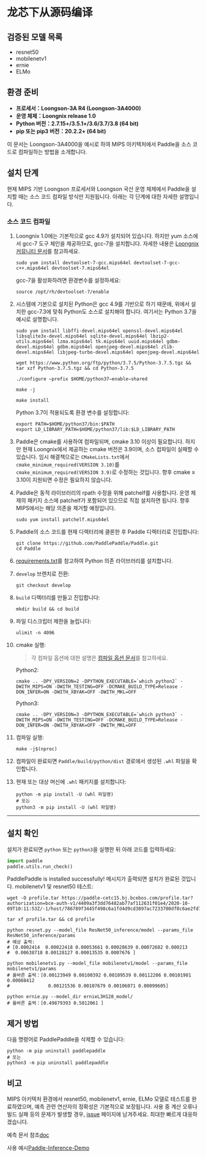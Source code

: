 # **龙芯下从源码编译**

## 검증된 모델 목록

- resnet50
- mobilenetv1
- ernie
- ELMo

## 환경 준비

* **프로세서：Loongson-3A R4 (Loongson-3A4000)**
* **운영 체제：Loongnix release 1.0**
* **Python 버전：2.7.15+/3.5.1+/3.6/3.7/3.8 (64 bit)**
* **pip 또는 pip3 버전：20.2.2+ (64 bit)**

이 문서는 Loongson-3A4000을 예시로 하여 MIPS 아키텍처에서 Paddle을 소스 코드로 컴파일하는 방법을 소개합니다.

## 설치 단계

현재 MIPS 기반 Loongson 프로세서와 Loongson 국산 운영 체제에서 Paddle을 설치할 때는 소스 코드 컴파일 방식만 지원됩니다. 아래는 각 단계에 대한 자세한 설명입니다.

<a name="mips_source"></a>
### **소스 코드 컴파일**

1. Loongnix 1.0에는 기본적으로 gcc 4.9가 설치되어 있습니다. 하지만 yum 소스에서 gcc-7 도구 체인을 제공하므로, gcc-7을 설치합니다. 자세한 내용은 [Loongnix 커뮤니티 문서](http://www.loongnix.org/index.php/Gcc7.3.0)를 참고하세요.

    ```
    sudo yum install devtoolset-7-gcc.mips64el devtoolset-7-gcc-c++.mips64el devtoolset-7.mips64el
    ```

    gcc-7을 활성화하려면 환경변수를 설정하세요:

    ```
    source /opt/rh/devtoolset-7/enable
    ```

2. 시스템에 기본으로 설치된 Python은 gcc 4.9를 기반으로 하기 때문에, 위에서 설치한 gcc-7.3에 맞춰 Python도 소스로 설치해야 합니다. 여기서는 Python 3.7을 예시로 설명합니다.

    ```
    sudo yum install libffi-devel.mips64el openssl-devel.mips64el libsqlite3x-devel.mips64el sqlite-devel.mips64el lbzip2-utils.mips64el lzma.mips64el tk.mips64el uuid.mips64el gdbm-devel.mips64el gdbm.mips64el openjpeg-devel.mips64el zlib-devel.mips64el libjpeg-turbo-devel.mips64el openjpeg-devel.mips64el
    ```

    ```
    wget https://www.python.org/ftp/python/3.7.5/Python-3.7.5.tgz && tar xzf Python-3.7.5.tgz && cd Python-3.7.5
    ```

    ```
    ./configure –prefix $HOME/python37–enable−shared
    ```

    ```
    make -j
    ```

    ```
    make install
    ```

    Python 3.7이 적용되도록 환경 변수를 설정합니다:

    ```
    export PATH=$HOME/python37/bin:$PATH
    export LD_LIBRARY_PATH=$HOME/python37/lib:$LD_LIBRARY_PATH
    ```

3. Paddle은 cmake를 사용하여 컴파일되며, cmake 3.10 이상이 필요합니다. 하지만 현재 Loongnix에서 제공하는 cmake 버전은 3.9이며, 소스 컴파일이 실패할 수 있습니다. 임시 해결책으로는 `CMakeLists.txt`에서 `cmake_minimum_required(VERSION 3.10)`를 `cmake_minimum_required(VERSION 3.9)`로 수정하는 것입니다. 향후 cmake ≥ 3.10이 지원되면 수정은 필요하지 않습니다.

4. Paddle은 동적 라이브러리의 rpath 수정을 위해 patchelf를 사용합니다. 운영 체제의 패키지 소스에 patchelf가 포함되어 있으므로 직접 설치하면 됩니다. 향후 MIPS에서는 해당 의존을 제거할 예정입니다.

    ```
    sudo yum install patchelf.mips64el
    ```

5. Paddle의 소스 코드를 현재 디렉터리에 클론한 후 Paddle 디렉터리로 진입합니다:

    ```
    git clone https://github.com/PaddlePaddle/Paddle.git
    cd Paddle
    ```

6. [requirements.txt](https://github.com/PaddlePaddle/Paddle/blob/develop/python/requirements.txt)를 참고하여 Python 의존 라이브러리를 설치합니다.

7. `develop` 브랜치로 전환:

    ```
    git checkout develop
    ```

8. `build` 디렉터리를 만들고 진입합니다:

    ```
    mkdir build && cd build
    ```

9. 파일 디스크립터 제한을 늘립니다:

    ```
    ulimit -n 4096
    ```

10. cmake 실행:

    > 각 컴파일 옵션에 대한 설명은 [컴파일 옵션 문서](https://www.paddlepaddle.org.cn/documentation/docs/zh/develop/install/Tables.html#Compile)를 참고하세요.

    Python2:

    ```
    cmake .. -DPY_VERSION=2 -DPYTHON_EXECUTABLE=`which python2` -DWITH_MIPS=ON -DWITH_TESTING=OFF -DCMAKE_BUILD_TYPE=Release -DON_INFER=ON -DWITH_XBYAK=OFF -DWITH_MKL=OFF
    ```

    Python3:

    ```
    cmake .. -DPY_VERSION=3 -DPYTHON_EXECUTABLE=`which python3` -DWITH_MIPS=ON -DWITH_TESTING=OFF -DCMAKE_BUILD_TYPE=Release -DON_INFER=ON -DWITH_XBYAK=OFF -DWITH_MKL=OFF
    ```

11. 컴파일 실행:

    ```
    make -j$(nproc)
    ```

12. 컴파일이 완료되면 `Paddle/build/python/dist` 경로에서 생성된 `.whl` 파일을 확인합니다.

13. 현재 또는 대상 머신에 `.whl` 패키지를 설치합니다:

    ```
    python -m pip install -U (whl 파일명)
    # 또는
    python3 -m pip install -U (whl 파일명)
    ```

---

## **설치 확인**

설치가 완료되면 `python` 또는 `python3`을 실행한 뒤 아래 코드를 입력하세요:

```python
import paddle
paddle.utils.run_check()
```
PaddlePaddle is installed successfully! 메시지가 출력되면 설치가 완료된 것입니다.
mobilenetv1 및 resnet50 테스트:
```
wget -O profile.tar https://paddle-cetc15.bj.bcebos.com/profile.tar?authorization=bce-auth-v1/4409a3f3dd76482ab77af112631f01e4/2020-10-09T10:11:53Z/-1/host/786789f3445f498c6a1fd4d9cd3897ac7233700df0c6ae2fd78079eba89bf3fb
```
```
tar xf profile.tar && cd profile
```
```
python resnet.py --model_file ResNet50_inference/model --params_file ResNet50_inference/params
# 예상 출력:
# [0.0002414  0.00022418 0.00053661 0.00028639 0.00072682 0.000213
#  0.00638718 0.00128127 0.00013535 0.0007676 ]
```
```
python mobilenetv1.py --model_file mobilenetv1/model --params_file mobilenetv1/params
# 올바른 출력：[0.00123949 0.00100392 0.00109539 0.00112206 0.00101901 0.00088412
#              0.00121536 0.00107679 0.00106071 0.00099605]
```
```
python ernie.py --model_dir ernieL3H128_model/
# 올바른 출력：[0.49879393 0.5012061 ]
```
## **제거 방법**

다음 명령어로 PaddlePaddle을 삭제할 수 있습니다:
```
python -m pip uninstall paddlepaddle
# 또는
python3 -m pip uninstall paddlepaddle
```
## **비고**

MIPS 아키텍처 환경에서 resnet50, mobilenetv1, ernie, ELMo 모델로 테스트를 완료하였으며, 예측 관련 연산자의 정확성은 기본적으로 보장됩니다.
사용 중 계산 오류나 빌드 실패 등의 문제가 발생할 경우, [issue](https://github.com/PaddlePaddle/Paddle/issues) 페이지에 남겨주세요. 최대한 빠르게 대응하겠습니다.

예측 문서 참조[doc](https://www.paddlepaddle.org.cn/documentation/docs/zh/develop/guides/05_inference_deployment/inference/native_infer.html)

사용 예시[Paddle-Inference-Demo](https://github.com/PaddlePaddle/Paddle-Inference-Demo)
